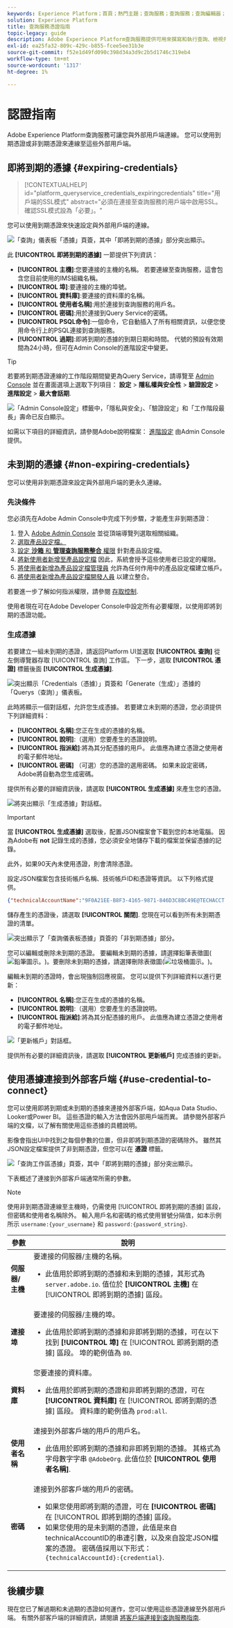 ```yaml
---
keywords: Experience Platform；首頁；熱門主題；查詢服務；查詢服務；查詢編輯器；查詢編輯器；查詢編輯器；
solution: Experience Platform
title: 查詢服務憑證指南
topic-legacy: guide
description: Adobe Experience Platform查詢服務提供可用來撰寫和執行查詢、檢視先前執行的查詢，以及存取由您IMS組織內的使用者儲存的查詢的使用者介面。
exl-id: ea25fa32-809c-429c-b855-fcee5ee31b3e
source-git-commit: f52e1d49fd090c398d34a3d9c2b5d1746c319eb4
workflow-type: tm+mt
source-wordcount: '1317'
ht-degree: 1%

---
```


# 認證指南

Adobe Experience Platform查詢服務可讓您與外部用戶端連線。 您可以使用到期憑證或非到期憑證來連線至這些外部用戶端。

## 即將到期的憑據 {#expiring-credentials}

>[!CONTEXTUALHELP]
>id="platform_queryservice_credentials_expiringcredentials"
>title="用戶端的SSL模式"
>abstract="必須在連接至查詢服務的用戶端中啟用SSL。 確認SSL模式設為「必要」。"

您可以使用到期憑證來快速設定與外部用戶端的連線。

![「查詢」儀表板「憑據」頁簽，其中「即將到期的憑據」部分突出顯示。](../images/ui/credentials/expiring-credentials.png)

此 **[!UICONTROL 即將到期的憑據]** 一節提供下列資訊：

- **[!UICONTROL 主機]**:您要連接的主機的名稱。 若要連線至查詢服務，這會包含您目前使用的IMS組織名稱。
- **[!UICONTROL 埠]**:要連接的主機的埠號。
- **[!UICONTROL 資料庫]**:要連接的資料庫的名稱。
- **[!UICONTROL 使用者名稱]**:用於連接到查詢服務的用戶名。
- **[!UICONTROL 密碼]**:用於連接到Query Service的密碼。
- **[!UICONTROL PSQL命令]**:一個命令，它自動插入了所有相關資訊，以便您使用命令行上的PSQL連接到查詢服務。
- **[!UICONTROL 過期]**:即將到期的憑據的到期日期和時間。 代號的預設有效期間為24小時，但可在Admin Console的進階設定中變更。

>[!TIP]
>
>若要將到期憑證連線的工作階段期間變更為Query Service，請導覽至 [Admin Console](https://adminconsole.adobe.com/) 並在畫面選項上選取下列項目： **設定** > **隱私權與安全性** > **驗證設定** > **進階設定** > **最大會話期**.
>
>![「Admin Console設定」標籤中，「隱私與安全」、「驗證設定」和「工作階段最長」壽命已反白顯示。](../images/ui/credentials/max-session-life.png)
>
>如需以下項目的詳細資訊，請參閱Adobe說明檔案： [進階設定](https://helpx.adobe.com/enterprise/using/authentication-settings.html#advanced-settings) 由Admin Console提供。

## 未到期的憑據 {#non-expiring-credentials}

您可以使用非到期憑證來設定與外部用戶端的更永久連線。

### 先決條件

您必須先在Adobe Admin Console中完成下列步驟，才能產生非到期憑證：

1. 登入 [Adobe Admin Console](https://adminconsole.adobe.com/) 並從頂端導覽列選取相關組織。
2. [選取產品設定檔。](../../access-control/ui/browse.md)
3. [設定 **沙箱** 和 **管理查詢服務整合** 權限](../../access-control/ui/permissions.md) 針對產品設定檔。
4. [將新使用者新增至產品設定檔](../../access-control/ui/users.md) 因此，系統會授予這些使用者已設定的權限。
5. [將使用者新增為產品設定檔管理員](https://helpx.adobe.com/enterprise/using/manage-product-profiles.html) 允許為任何作用中的產品設定檔建立帳戶。
6. [將使用者新增為產品設定檔開發人員](https://helpx.adobe.com/enterprise/using/manage-developers.html) 以建立整合。

若要進一步了解如何指派權限，請參閱 [存取控制](../../access-control/home.md).

使用者現在可在Adobe Developer Console中設定所有必要權限，以使用即將到期的憑證功能。

### 生成憑據

若要建立一組未到期的憑證，請返回Platform UI並選取 **[!UICONTROL 查詢]** 從左側導覽器存取 [!UICONTROL 查詢] 工作區。 下一步，選取 **[!UICONTROL 憑證]** 標籤後面 **[!UICONTROL 生成憑據]**.

![突出顯示「Credentials（憑據）」頁簽和「Generate（生成）」憑據的「Querys（查詢）」儀表板。](../images/ui/credentials/generate-credentials.png)

此時將顯示一個對話框，允許您生成憑據。 若要建立未到期的憑證，您必須提供下列詳細資料：

- **[!UICONTROL 名稱]**:您正在生成的憑據的名稱。
- **[!UICONTROL 說明]**:（選用）您要產生的憑證說明。
- **[!UICONTROL 指派給]**:將為其分配憑據的用戶。 此值應為建立憑證之使用者的電子郵件地址。
- **[!UICONTROL 密碼]** （可選）您的憑證的選用密碼。 如果未設定密碼，Adobe將自動為您生成密碼。

提供所有必要的詳細資訊後，請選取 **[!UICONTROL 生成憑據]** 來產生您的憑證。

![將突出顯示「生成憑據」對話框。](../images/ui/credentials/create-account.png)

>[!IMPORTANT]
>
>當 **[!UICONTROL 生成憑據]** 選取後，配置JSON檔案會下載到您的本地電腦。 因為Adobe有 **not** 記錄生成的憑據，您必須安全地儲存下載的檔案並保留憑據的記錄。
>
>此外，如果90天內未使用憑證，則會清除憑證。

設定JSON檔案包含技術帳戶名稱、技術帳戶ID和憑證等資訊。 以下列格式提供。

```json
{"technicalAccountName":"9F0A21EE-B8F3-4165-9871-846D3C8BC49E@TECHACCT.ADOBE.COM","credential":"3d184fa9e0b94f33a7781905c05203ee","technicalAccountId":"4F2611B8613AA3670A495E55"}
```

儲存產生的憑證後，請選取 **[!UICONTROL 關閉]**. 您現在可以看到所有未到期憑證的清單。

![突出顯示了「查詢儀表板憑據」頁簽的「非到期憑據」部分。](../images/ui/credentials/list-credentials.png)

您可以編輯或刪除未到期的憑證。 要編輯未到期的憑據，請選擇鉛筆表徵圖(![鉛筆圖示。](../images/ui/credentials/edit-icon.png))。要刪除未到期的憑據，請選擇刪除表徵圖(![垃圾桶圖示。](../images/ui/credentials/delete-icon.png))。

編輯未到期的憑證時，會出現強制回應視窗。 您可以提供下列詳細資料以進行更新：

- **[!UICONTROL 名稱]**:您正在生成的憑據的名稱。
- **[!UICONTROL 說明]**:（選用）您要產生的憑證說明。
- **[!UICONTROL 指派給]**:將為其分配憑據的用戶。 此值應為建立憑證之使用者的電子郵件地址。

![「更新帳戶」對話框。](../images/ui/credentials/update-credentials.png)

提供所有必要的詳細資訊後，請選取 **[!UICONTROL 更新帳戶]** 完成憑據的更新。

## 使用憑據連接到外部客戶端 {#use-credential-to-connect}

您可以使用即將到期或未到期的憑據來連接外部客戶端，如Aqua Data Studio、Looker或Power BI。 這些憑證的輸入方法會因外部用戶端而異。 請參閱外部客戶端的文檔，以了解有關使用這些憑據的具體說明。

影像會指出UI中找到之每個參數的位置，但非即將到期憑證的密碼除外。 雖然其JSON設定檔案提供了非到期憑證，但您可以在 **憑證** 標籤。

![「查詢工作區憑據」頁簽，其中「即將到期的憑據」部分突出顯示。](../images/ui/credentials/expiring-credentials.png)

下表概述了連接到外部客戶端通常所需的參數。

>[!NOTE]
>
>使用非到期憑證連線至主機時，仍需使用 [!UICONTROL 即將到期的憑據] 區段，但密碼和使用者名稱除外。
>輸入用戶名和密碼的格式使用冒號分隔值，如本示例所示 `username:{your_username}` 和 `password:{password_string}`.

| 參數 | 說明 |
|---|---|
| **伺服器/主機** | 要連接的伺服器/主機的名稱。 <ul><li>此值用於即將到期的憑據和未到期的憑據，其形式為 `server.adobe.io`. 值位於 **[!UICONTROL 主機]** 在 [!UICONTROL 即將到期的憑據] 區段。</ul></li> |
| **連接埠** | 要連接的伺服器/主機的埠。 <ul><li>此值用於即將到期的憑據和非即將到期的憑據，可在以下找到 **[!UICONTROL 埠]** 在 [!UICONTROL 即將到期的憑據] 區段。 埠的範例值為 `80`.</ul></li> |
| **資料庫** | 您要連接的資料庫。 <ul><li>此值用於即將到期的憑證和非即將到期的憑證，可在 **[!UICONTROL 資料庫]** 在 [!UICONTROL 即將到期的憑據] 區段。 資料庫的範例值為 `prod:all`.</ul></li> |
| **使用者名稱** | 連接到外部客戶端的用戶的用戶名。 <ul><li>此值用於即將到期的憑據和非即將到期的憑據。 其格式為字母數字字串 `@AdobeOrg`. 此值位於 **[!UICONTROL 使用者名稱]**.</li></ul> |
| **密碼** | 連接到外部客戶端的用戶的密碼。 <ul><li>如果您使用即將到期的憑證，可在 **[!UICONTROL 密碼]** 在 [!UICONTROL 即將到期的憑據] 區段。</li><li>如果您使用的是未到期的憑證，此值是來自technicalAccountID的串連引數，以及來自設定JSON檔案的憑證。 密碼值採用以下形式： `{technicalAccountId}:{credential}`.</li></ul> |

## 後續步驟

現在您已了解過期和未過期的憑證如何運作，您可以使用這些憑證連線至外部用戶端。 有關外部客戶端的詳細資訊，請閱讀 [將客戶端連接到查詢服務指南](../clients/overview.md).

